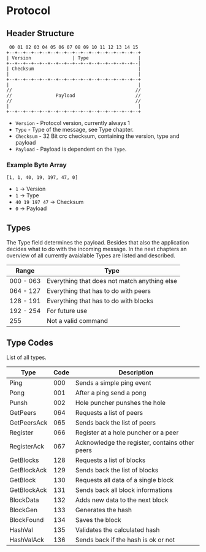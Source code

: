 # Protocol

## Header Structure

```
 00 01 02 03 04 05 06 07 08 09 10 11 12 13 14 15 
+--+--+--+--+--+--+--+--+--+--+--+--+--+--+--+--+
| Version               | Type                  |
+--+--+--+--+--+--+--+--+--+--+--+--+--+--+--+--|
| Checksum                                      |
|                                               |
+--+--+--+--+--+--+--+--+--+--+--+--+--+--+--+--+
|                                               |
//                                             //
//                Payload                      //
//                                             //
|                                               |
+--+--+--+--+--+--+--+--+--+--+--+--+--+--+--+--+
```

- `Version` - Protocol version, currently always 1
- `Type` - Type of the message, see Type chapter.
- `Checksum` - 32 Bit crc checksum, containing the version, type and payload
- `Payload` - Payload is dependent on the `Type`.

### Example Byte Array

`[1, 1, 40, 19, 197, 47, 0]`

- `1` -> Version
- `1` -> Type
- `40 19 197 47` -> Checksum
- `0` -> Payload

## Types

The Type field determines the payload.
Besides that also the application decides what to do with the incoming message.
In the next chapters an overview of all currently avaialable Types are listed and described.

| Range     | Type                                         |
|-----------|----------------------------------------------|
| 000 - 063 | Everything that does not match anything else |
| 064 - 127 | Everything that has to do with peers         |
| 128 - 191 | Everything that has to do with blocks        |
| 192 - 254 | For future use                               |
|       255 | Not a valid command                          |

## Type Codes

List of all types.

| Type        | Code | Description                                    |
|-------------|------|------------------------------------------------|
| Ping        | 000  | Sends a simple ping event                      |
| Pong        | 001  | After a ping send a pong                       |
| Punsh       | 002  | Hole puncher punshes the hole                  |
| GetPeers    | 064  | Requests a list of peers                       |
| GetPeersAck | 065  | Sends back the list of peers                   |
| Register    | 066  | Register at a hole puncher or a peer           |
| RegisterAck | 067  | Acknowledge the register, contains other peers |
| GetBlocks   | 128  | Requests a list of blocks                      |
| GetBlockAck | 129  | Sends back the list of blocks                  |
| GetBlock    | 130  | Requests all data of a single block            |
| GetBlockAck | 131  | Sends back all block informations              |
| BlockData   | 132  | Adds new data to the next block                |
| BlockGen    | 133  | Generates the hash                             |
| BlockFound  | 134  | Saves the block                                |
| HashVal     | 135  | Validates the calculated hash                  |
| HashValAck  | 136  | Sends back if the hash is ok or not            |
